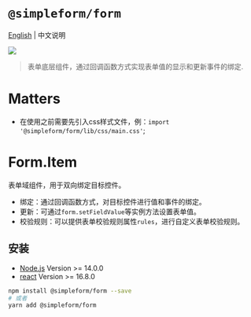 # `@simpleform/form`

[English](./README.md) | 中文说明

[![](https://img.shields.io/badge/version-2.1.9-green)](https://www.npmjs.com/package/@simpleform/form)

> 表单底层组件，通过回调函数方式实现表单值的显示和更新事件的绑定.

# Matters
 - 在使用之前需要先引入css样式文件，例：`import '@simpleform/form/lib/css/main.css'`;

# Form.Item

表单域组件，用于双向绑定目标控件。

- 绑定：通过回调函数方式，对目标控件进行值和事件的绑定。
- 更新：可通过`form.setFieldValue`等实例方法设置表单值。
- 校验规则：可以提供表单校验规则属性`rules`，进行自定义表单校验规则。

## 安装
- [Node.js](https://nodejs.org/en/) Version >= 14.0.0
- [react](https://react.docschina.org/) Version >= 16.8.0
```bash
npm install @simpleform/form --save
# 或者
yarn add @simpleform/form
```